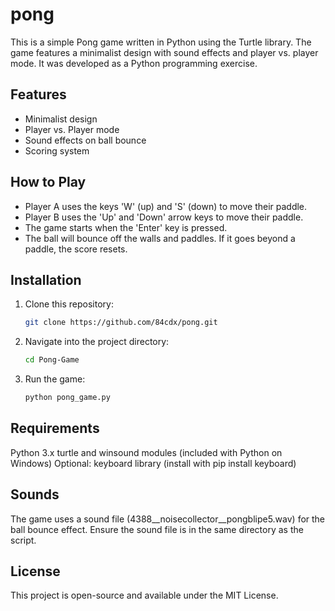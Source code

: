 # pong

This is a simple Pong game written in Python using the Turtle library. The game features a minimalist design with sound effects and player vs. player mode. It was developed as a Python programming exercise.

## Features
- Minimalist design
- Player vs. Player mode
- Sound effects on ball bounce
- Scoring system

## How to Play
- Player A uses the keys 'W' (up) and 'S' (down) to move their paddle.
- Player B uses the 'Up' and 'Down' arrow keys to move their paddle.
- The game starts when the 'Enter' key is pressed.
- The ball will bounce off the walls and paddles. If it goes beyond a paddle, the score resets.

## Installation
1. Clone this repository:
   ```bash
   git clone https://github.com/84cdx/pong.git
2. Navigate into the project directory:
   ```bash
   cd Pong-Game
2. Run the game:
   ```bash
   python pong_game.py

## Requirements
Python 3.x
turtle and winsound modules (included with Python on Windows)
Optional: keyboard library (install with pip install keyboard)

## Sounds
The game uses a sound file (4388__noisecollector__pongblipe5.wav) for the ball bounce effect. Ensure the sound file is in the same directory as the script.

## License
This project is open-source and available under the MIT License.